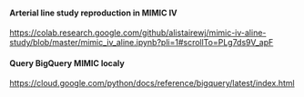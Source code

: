 #### Arterial line study reproduction in MIMIC IV
https://colab.research.google.com/github/alistairewj/mimic-iv-aline-study/blob/master/mimic_iv_aline.ipynb?pli=1#scrollTo=PLg7ds9V_apF

#### Query BigQuery MIMIC localy
https://cloud.google.com/python/docs/reference/bigquery/latest/index.html
